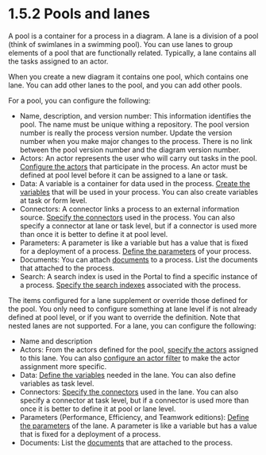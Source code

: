 # 1.5.2 Pools and lanes

A pool is a container for a process in a diagram. 
A lane is a division of a pool (think of swimlanes in a swimming pool). 
You can use lanes to group elements of a pool that are functionally related. 
Typically, a lane contains all the tasks assigned to an actor.

When you create a new diagram it contains one pool, which contains one lane. You can add other lanes to the pool, and you can add other pools.

For a pool, you can configure the following:

* Name, description, and version number: This information identifies the pool. The name must be unique withing a repository. The pool version number is really the process version number. Update the version number when you make major changes to the process. 
There is no link between the pool version number and the diagram version number.
* Actors: An actor represents the user who will carry out tasks in the pool. [Configure the actors](/actors.html) that participate in the process. 
An actor must be defined at pool level before it can be assigned to a lane or task.
* Data: A variable is a container for data used in the process. [Create the variables](/specify-data-in-a-process-definition.html) that will be used in your process. 
You can also create variables at task or form level.
* Connectors: A connector links a process to an external information source. [Specify the connectors](/connectivity-overview.html) used in the process. 
You can also specify a connector at lane or task level, but if a connector is used more than once it is better to define it
at pool level.
* Parameters: A parameter is like a variable but has a value that is fixed for a deployment of a process. 
[Define the parameters](/parameters.html) of your process. 
* Documents: You can attach [documents](/documents.html) to a process. List the documents that attached to the process.
* Search: A search index is used in the Portal to find a specific instance of a process. [Specify the search indexes](/search-index.html) associated with the process.

The items configured for a lane supplement or override those defined for the pool. You only need to configure 
something at lane level if is not already defined at pool level, or if you want to override the definition. Note that nested lanes are not supported.
For a lane, you can configure the following:

* Name and description
* Actors: From the actors defined for the pool, [specify the actors](/actors.html) assigned to this lane. 
You can also [configure an actor filter](/actors.html#Using_an_actor_filter) to make the actor assignment more specific.
* Data: [Define the variables](/specify-data-in-a-process-definition.html) needed in the lane. You can also define variables as task level.
* Connectors: [Specify the connectors](/connectivity-overview.html) used in the lane. You can also specify a connector at task level, 
but if a connector is used more than once it is better to define it at pool or lane level.
* Parameters (Performance, Efficiency, and Teamwork editions): [Define the parameters](/parameters.html) of the lane. 
A parameter is like a variable but has a value that is fixed for a deployment of a process.
* Documents: List the [documents](/documents.html) that are attached to the process.